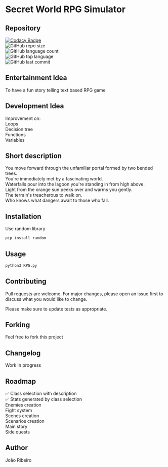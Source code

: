 # Secret World RPG Simulator

## Repository
[![Codacy Badge](https://app.codacy.com/project/badge/Grade/0d29f083b05a4ed7ac08c6cfb6a16e23)](https://www.codacy.com/gh/JxRibeiro/Secret-World-RPG/dashboard?utm_source=github.com&amp;utm_medium=referral&amp;utm_content=JxRibeiro/Secret-World-RPG&amp;utm_campaign=Badge_Grade)  
![GitHub repo size](https://img.shields.io/github/repo-size/JxRibeiro/Secret-World-RPG?style=flat)  
![GitHub language count](https://img.shields.io/github/languages/count/JxRibeiro/Secret-World-RPG?style=flat)  
![GitHub top language](https://img.shields.io/github/languages/top/JxRibeiro/Secret-World-RPG?style=flat)  
![GitHub last commit](https://img.shields.io/github/last-commit/JxRibeiro/Secret-World-RPG?color=red&style=flat)  

## Entertainment Idea
To have a fun story telling text based RPG game

## Development Idea
Improvement on:  
Loops  
Decision tree  
Functions  
Variables  

## Short description
You move forward through the unfamiliar portal formed by two bended trees.  
You're immediately met by a fascinating world.  
Waterfalls pour into the lagoon you're standing in from high above.  
Light from the orange sun peeks over and warms you gently.  
The terrain's treacherous to walk on.  
Who knows what dangers await to those who fall.

## Installation

Use random library

```python
pip install random
```

## Usage

```python
python3 RPG.py
```

## Contributing
Pull requests are welcome. For major changes, please open an issue first to discuss what you would like to change.

Please make sure to update tests as appropriate.

## Forking
Feel free to fork this project 
## Changelog
Work in progress  

## Roadmap
✅ Class selection with description  
✅ Stats generated by class selection  
Enemies creation  
Fight system  
Scenes creation  
Scenarios creation  
Main story  
Side quests  

## Author
João Ribeiro 
